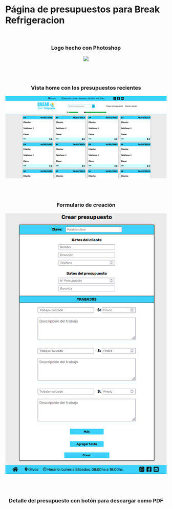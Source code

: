 # Página de presupuestos para Break Refrigeracion

<br>
<div align="center">
  <h3>Logo hecho con Photoshop</h3>
  <img align="start" src="./Diseño/Logo/BreakRefrigeracion.png" />
</div>


##

<br>
<div align="center">
  <h3>Vista home con los presupuestos recientes</h3>
  <img src="./Bocetos/Readme/breakr1.png" width="600"/>
</div>

##

<br>
<div align="center">
  <h3>Formulario de creación</h3>
  <img src="./Bocetos/Readme/breakr2.png" width="600"/>
</div>

##

<br>
<div align="center">
  <h3>Detalle del presupuesto con botón para descargar como PDF</h3>
  <img src=""/>
</div>
